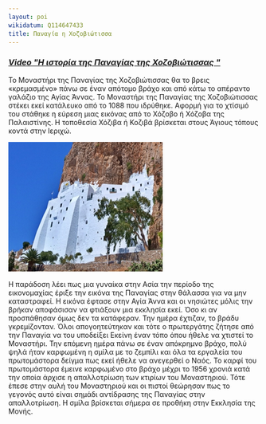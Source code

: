 ```yaml
---
layout: poi
wikidatum: Q114647433
title: Παναγία η Χοζοβιώτισσα
---
```

### ***[Video "Η ιστορία της Παναγίας της Χοζοβιώτισσας "](https://youtu.be/krpjCVbbcuc)***

Το Μοναστήρι της Παναγίας της Χοζοβιώτισσας θα το βρεις «κρεμασμένο» πάνω σε έναν απότομο βράχο και από κάτω το απέραντο γαλάζιο της Αγίας Άννας. Το Μοναστήρι της Παναγίας της Χοζοβιώτισσας στέκει εκεί κατάλευκο από το 1088 που ιδρύθηκε. Αφορμή για το χτίσιμό του στάθηκε η εύρεση μιας εικόνας από το Χόζοβο ή Χόζοβα της Παλαιστίνης. Η τοποθεσία Χόζιβα ή Κοζιβά βρίσκεται στους Άγιους τόπους κοντά στην Ιεριχώ.

![hazo](../assets/img/hazo.png)

Η παράδοση λέει πως μια γυναίκα στην Ασία την περίοδο της εικονομαχίας έριξε την εικόνα της Παναγίας στην θάλασσα για να μην καταστραφεί.  Η εικόνα έφτασε στην Αγία Άννα και οι νησιώτες μόλις την βρήκαν αποφάσισαν να φτιάξουν μια εκκλησία εκεί. Όσο κι αν προσπάθησαν όμως δεν τα κατάφεραν. Την ημέρα έχτιζαν, το βράδυ γκρεμίζονταν. Όλοι απογοητεύτηκαν και τότε ο πρωτεργάτης ζήτησε από την Παναγία να του υποδείξει Εκείνη έναν τόπο όπου ήθελε να χτιστεί το Μοναστήρι. Την επόμενη ημέρα πάνω σε έναν απόκρημνο βράχο, πολύ ψηλά ήταν καρφωμένη η σμίλα με το ζεμπίλι και όλα τα εργαλεία του πρωτομάστορα δείγμα πως εκεί ήθελε να ανεγερθεί ο Ναός. Το καρφί του πρωτομάστορα έμεινε καρφωμένο στο βράχο μέχρι το 1956 χρονιά κατά την οποία άρχισε η απαλλοτρίωση των κτιρίων του Μοναστηριού. Τότε έπεσε στην αυλή του Μοναστηριού και οι πιστοί θεώρησαν πως το γεγονός αυτό είναι σημάδι αντίδρασης της Παναγίας στην απαλλοτρίωση. Η σμίλα βρίσκεται σήμερα σε προθήκη στην Εκκλησία της Μονής.
